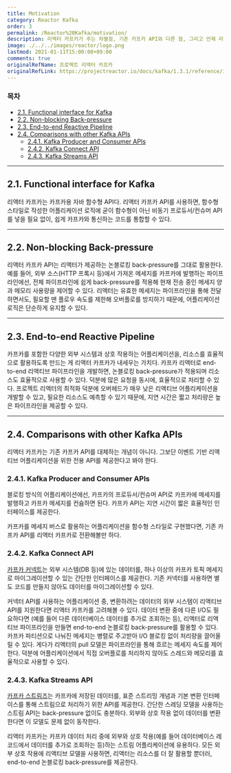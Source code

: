 ```yaml
---
title: Motivation
category: Reactor Kafka
order: 3
permalink: /Reactor%20Kafka/motivation/
description: 리액터 카프카가 주는 차별점, 기존 카프카 API와 다른 점, 그리고 언제 리액터 카프카를 사용해야 하는 지를 설명합니다.
image: ./../../images/reactor/logo.png
lastmod: 2021-01-11T15:00:00+09:00
comments: true
originalRefName: 프로젝트 리액터 카프카
originalRefLink: https://projectreactor.io/docs/kafka/1.3.1/reference/index.html#_motivation
---
```


### 목차

- [2.1. Functional interface for Kafka](#21-functional-interface-for-kafka)
- [2.2. Non-blocking Back-pressure](#22-non-blocking-back-pressure)
- [2.3. End-to-end Reactive Pipeline](#23-end-to-end-reactive-pipeline)
- [2.4. Comparisons with other Kafka APIs](#24-comparisons-with-other-kafka-apis)
  + [2.4.1. Kafka Producer and Consumer APIs](#241-kafka-producer-and-consumer-apis)
  + [2.4.2. Kafka Connect API](#242-kafka-connect-api)
  + [2.4.3. Kafka Streams API](#243-kafka-streams-api)

---

## 2.1. Functional interface for Kafka

리액터 카프카는 카프카용 자바 함수형 API다. 리액터 카프카 API를 사용하면, 함수형 스타일로 작성한 어플리케이션 로직에 굳이 함수형이 아닌 비동기 프로듀서/컨슈머 API를 넣을 필요 없이, 쉽게 카프카와 통신하는 코드를 통합할 수 있다.

---

## 2.2. Non-blocking Back-pressure

리액터 카프카 API는 리액터가 제공하는 논블로킹 back-pressure를 그대로 활용한다. 예를 들어, 외부 소스(HTTP 프록시 등)에서 가져온 메세지를 카프카에 발행하는 파이프라인에선, 전체 파이프라인에 쉽게 back-pressure를 적용해 현재 전송 중인 메세지 양과 메모리 사용량을 제어할 수 있다. 리액터는 유효한 메세지는 파이프라인을 통해 전달하면서도, 필요할 땐 플로우 속도를 제한해 오버플로를 방지하기 때문에, 어플리케이션 로직은 단순하게 유지할 수 있다.

---

## 2.3. End-to-end Reactive Pipeline

카프카를 포함한 다양한 외부 시스템과 상호 작용하는 어플리케이션을, 리소스를 효율적으로 활용하도록 만드는 게 리액터 카프카가 내세우는 가치다. 카프카 리액터로 end-to-end 리액티브 파이프라인을 개발하면, 논블로킹 back-pressure가 적용되며 리소스도 효율적으로 사용할 수 있다. 덕분에 많은 요청을 동시에, 효율적으로 처리할 수 있다. 프로젝트 리액터의 최적화 덕분에 오버헤드가 매우 낮은 리액티브 어플리케이션을 개발할 수 있고, 필요한 리소스도 예측할 수 있기 때문에, 지연 시간은 짧고 처리량은 높은 파이프라인을 제공할 수 있다.

---

## 2.4. Comparisons with other Kafka APIs

리액터 카프카는 기존 카프카 API를 대체하는 개념이 아니다. 그보단 이벤트 기반 리액티브 어플리케이션을 위한 전용 API를 제공한다고 봐야 한다.

### 2.4.1. Kafka Producer and Consumer APIs

블로킹 방식의 어플리케이션에선, 카프카의 프로듀서/컨슈머 API로 카프카에 메세지를 발행하고 카프카 메세지를 컨슘하면 된다. 카프카 API는 지연 시간이 짧은 효율적인 인터페이스를 제공한다.

카프카를 메세지 버스로 활용하는 어플리케이션을 함수형 스타일로 구현했다면, 기존 카프카 API를 리액터 카프카로 전환해볼만 하다.

### 2.4.2. Kafka Connect API

[카프카 커넥트](https://kafka.apache.org/documentation#connect)는 외부 시스템(DB 등)에 있는 데이터를, 하나 이상의 카프카 토픽 메세지로 마이그레이션할 수 있는 간단한 인터페이스를 제공한다. 기존 커넥터를 사용하면 별도 코드를 만들지 않아도 데이터를 마이그레이션할 수 있다.

커넥터 API를 사용하는 어플리케이션 중, 변환하려는 데이터의 외부 시스템이 리액티브 API를 지원한다면 리액터 카프카를 고려해볼 수 있다. 데이터 변환 중에 다른 I/O도 필요하다면 (예를 들어 다른 데이터베이스 데이터를 추가로 조회하는 등), 리액터로 리액티브 파이프라인을 만들면 end-to-end 논블로킹 back-pressure를 활용할 수 있다. 카프카 파티션으로 나눠진 메세지는 병렬로 주고받아 I/O 블로킹 없이 처리량을 끌어올릴 수 있다. 게다가 리액터의 pull 모델은 파이프라인을 통해 흐르는 메세지 속도를 제어한다. 덕분에 어플리케이션에서 직접 오버플로를 처리하지 않아도 스레드와 메모리를 효율적으로 사용할 수 있다.

### 2.4.3. Kafka Streams API

[카프카 스트림즈](https://kafka.apache.org/documentation#streams)는 카프카에 저장된 데이터를, 표준 스트리밍 개념과 기본 변환 인터페이스를 통해 스트림으로 처리하기 위한 API를 제공한다. 간단한 스레딩 모델을 사용하는 스트림 API는 back-pressure 없이도 충분하다. 외부와 상호 작용 없이 데이터를 변환한다면 이 모델도 문제 없이 동작한다.

리액터 카프카는 카프카 데이터 처리 중에 외부와 상호 작용(예를 들어 데이터베이스 레코드에서 데이터를 추가로 조회하는 등)하는 스트림 어플리케이션에 유용하다. 모든 외부 상호 작용에 리액티브 모델을 사용하면, 리액터는 리소스를 더 잘 활용할 뿐더러, end-to-end 논블로킹 back-pressure를 제공한다.